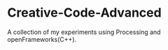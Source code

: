 
# Creative-Code-Advanced

A collection of my experiments using Processing and openFrameworks(C++).
